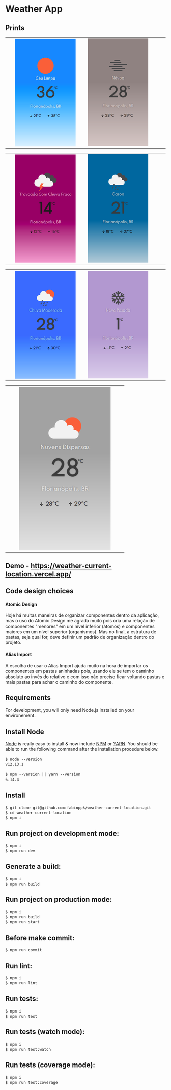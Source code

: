 # Weather App

## Prints

<table style="width:100%">
  <tr>
    <th><img src="https://github.com/fabinppk/weather-current-location/blob/main/prints/sol.png?raw=true" width="80%" /></th>
    <td><img src="https://github.com/fabinppk/weather-current-location/blob/main/prints/nevoa.png?raw=true" width="80%" /></td>
  </tr>
</table>

<table style="width:100%">
  <tr>
    <th><img src="https://github.com/fabinppk/weather-current-location/blob/main/prints/tempestade.png?raw=true" width="80%" /></th>
    <td><img src="https://github.com/fabinppk/weather-current-location/blob/main/prints/garoa.png?raw=true" width="80%" /></td>
  </tr>
</table>

<table style="width:100%">
  <tr>
    <th><img src="https://github.com/fabinppk/weather-current-location/blob/main/prints/chuva.png?raw=true" width="80%" /></th>
    <td><img src="https://github.com/fabinppk/weather-current-location/blob/main/prints/neve.png?raw=true" width="80%" /></td>
  </tr>
</table>

<table style="width:100%">
  <tr>
    <th><img src="https://github.com/fabinppk/weather-current-location/blob/main/prints/nuvem.png?raw=true" width="80%" /></th>
  </tr>
</table>

## Demo - https://weather-current-location.vercel.app/

## Code design choices

#### Atomic Design

Hoje há muitas maneiras de organizar componentes dentro da aplicação, mas o uso do Atomic Design me agrada muito pois cria uma relação de componentes "menores" em um nível inferior (átomos) e componentes maiores em um nível superior (organismos). Mas no final, a estrutura de pastas, seja qual for, deve definir um padrão de organização dentro do projeto.

#### Alias Import

A escolha de usar o Alias Import ajuda muito na hora de importar os componentes em pastas aninhadas pois, usando ele se tem o caminho absoluto ao invés do relativo e com isso não preciso ficar voltando pastas e mais pastas para achar o caminho do componente.

## Requirements

For development, you will only need Node.js installed on your environement.

## Install Node

[Node](http://nodejs.org/) is really easy to install & now include [NPM](https://npmjs.org/) or [YARN](https://yarnpkg.com/pt-BR/).
You should be able to run the following command after the installation procedure
below.

    $ node --version
    v12.13.1

    $ npm --version || yarn --version
    6.14.4

## Install

    $ git clone git@github.com:fabinppk/weather-current-location.git
    $ cd weather-current-location
    $ npm i

## Run project on development mode:

```
$ npm i
$ npm run dev
```

## Generate a build:

```
$ npm i
$ npm run build
```

## Run project on production mode:

```
$ npm i
$ npm run build
$ npm run start
```

## Before make commit:

```
$ npm run commit
```

## Run lint:

```
$ npm i
$ npm run lint
```

## Run tests:

```
$ npm i
$ npm run test
```

## Run tests (watch mode):

```
$ npm i
$ npm run test:watch
```

## Run tests (coverage mode):

```
$ npm i
$ npm run test:coverage
```

